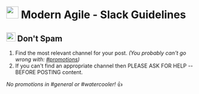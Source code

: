 # <img src="https://modernagile.org/img/modernAgileWheel/modern_agile_wheel_english.svg" width="32" /> Modern Agile - Slack Guidelines

## <img src="https://emoji.slack-edge.com/T117W93HU/spam/7a271556b76f74b8.png" width="24" /> Don't Spam

1. Find the most relevant channel for your post. _(You probably can't go wrong with: [#promotions](https://modernagile.slack.com/archives/CDJL4CEB1))_
2. If you can't find an appropriate channel then PLEASE ASK FOR HELP -- BEFORE POSTING content.

_No promotions in #general or #watercooler!_ :thumbsup:
